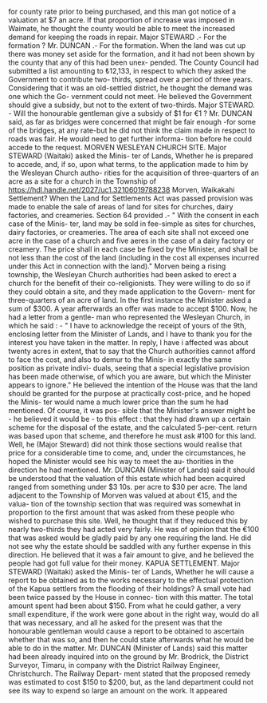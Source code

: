 for county rate prior to being purchased, and this man got notice of a valuation at $7 an acre. If that proportion of increase was imposed in Waimate, he thought the county would be able to meet the increased demand for keeping the roads in repair. Major STEWARD .- For the formation ? Mr. DUNCAN .- For the formation. When the land was cut up there was money set aside for the formation, and it had not been shown by the county that any of this had been unex- pended. The County Council had submitted a list amounting to ₺12,133, in respect to which they asked the Government to contribute two- thirds, spread over a period of three years. Considering that it was an old-settled district, he thought the demand was one which the Go- vernment could not meet. He believed the Government should give a subsidy, but not to the extent of two-thirds. Major STEWARD. - Will the honourable gentleman give a subsidy of $1 for €1 ? Mr. DUNCAN said, as far as bridges were concerned that might be fair enough -for some of the bridges, at any rate-but he did not think the claim made in respect to roads was fair. He would need to get further informa- tion before he could accede to the request. MORVEN WESLEYAN CHURCH SITE. Major STEWARD (Waitaki) asked the Minis- ter of Lands, Whether he is prepared to accede, and, if so, upon what terms, to the application made to him by the Wesleyan Church autho- rities for the acquisition of three-quarters of an acre as a site for a church in the Township of https://hdl.handle.net/2027/uc1.32106019788238 Morven, Waikakahi Settlement? When the Land for Settlements Act was passed provision was made to enable the sale of areas of land for sites for churches, dairy factories, and creameries. Section 64 provided .- " With the consent in each case of the Minis- ter, land may be sold in fee-simple as sites for churches, dairy factories, or creameries. The area of each site shall not exceed one acre in the case of a church and five aeres in the case of a dairy factory or creamery. The price shall in each case be fixed by the Minister, and shall be not less than the cost of the land (including in the cost all expenses incurred under this Act in connection with the land)." Morven being a rising township, the Wesleyan Church authorities had been asked to erect a church for the benefit of their co-religionists. They were willing to do so if they could obtain a site, and they made application to the Govern- ment for three-quarters of an acre of land. In the first instance the Minister asked a sum of $300. A year afterwards an offer was made to accept $100. Now, he had a letter from a gentle- man who represented the Wesleyan Church, in which he said : - " I have to acknowledge the receipt of yours of the 9th, enclosing letter from the Minister of Lands, and I have to thank you for the interest you have taken in the matter. In reply, I have i affected was about twenty acres in extent, that to say that the Church authorities cannot afford to face the cost, and also to demur to the Minis- in exactly the same position as private indivi- duals, seeing that a special legislative provision has been made otherwise, of which you are aware, but which the Minister appears to ignore." He believed the intention of the House was that the land should be granted for the purpose at practically cost-price, and he hoped the Minis- ter would name a much lower price than the sum he had mentioned. Of course, it was pos- sible that the Minister's answer might be - he believed it would be - to this effect : that they had drawn up a certain scheme for the disposal of the estate, and the calculated 5-per-cent. return was based upon that scheme, and therefore he must ask #100 for this land. Well, he (Major Steward) did not think those sections would realise that price for a considerable time to come, and, under the circumstances, he hoped the Minister would see his way to meet the au- thorities in the direction he had mentioned. Mr. DUNCAN (Minister of Lands) said it should be understood that the valuation of this estate which had been acquired ranged from something under $3 10s. per acre to $30 per acre. The land adjacent to the Township of Morven was valued at about €15, and the valua- tion of the township section that was required was somewhat in proportion to the first amount that was asked from these people who wished to purchase this site. Well, he thought that if they reduced this by nearly two-thirds they had acted very fairly. He was of opinion that the €100 that was asked would be gladly paid by any one requiring the land. He did not see why the estate should be saddled with any further expense in this direction. He believed that it was a fair amount to give, and he believed the people had got full value for their money. KAPUA SETTLEMENT. Major STEWARD (Waitaki) asked the Minis- ter of Lands, Whether he will cause a report to be obtained as to the works necessary to the effectual protection of the Kapua settlers from the flooding of their holdings? A small vote had been twice passed by the House in connec- tion with this matter. The total amount spent had been about $150. From what he could gather, a very small expenditure, if the work were gone about in the right way, would do all that was necessary, and all he asked for the present was that the honourable gentleman would cause a report to be obtained to ascertain whether that was so, and then he could state afterwards what he would be able to do in the matter. Mr. DUNCAN (Minister of Lands) said this matter had been already inquired into on the ground by Mr. Brodrick, the District Surveyor, Timaru, in company with the District Railway Engineer, Christchurch. The Railway Depart- ment stated that the proposed remedy was estimated to cost $150 to $200, but, as the land department could not see its way to expend so large an amount on the work. It appeared 